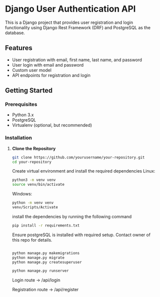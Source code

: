 # Django User Authentication API

This is a Django project that provides user registration and login functionality using Django Rest Framework (DRF) and PostgreSQL as the database.

## Features

- User registration with email, first name, last name, and password
- User login with email and password
- Custom user model
- API endpoints for registration and login

## Getting Started

### Prerequisites

- Python 3.x
- PostgreSQL
- Virtualenv (optional, but recommended)

### Installation

1. **Clone the Repository**

   ```bash
   git clone https://github.com/yourusername/your-repository.git
   cd your-repository
   ```
   Create virtual environment and install the required dependencies
   Linux:
   
   ```bash
   python3 -m venv venv
   source venv/bin/activate
   ```

   Windows:
   ```bash
   python -m venv venv
   venv/Scripts/Activate
   ```

   install the dependencies by running the following command
   ```bash
   pip install -r requirements.txt
   ```

   Ensure postgreSQL is installed with required setup. Contact owner of this repo for details.

   ```bash

   python manage.py makemigrations
   python manage.py migrate
   python manage.py createsuperuser

   python manage.py runserver
   ```


   Login route -> /api/login
   
   Registration route -> /api/register

   
   
